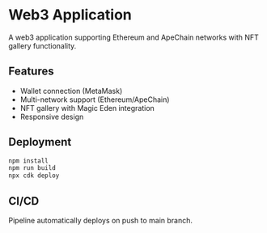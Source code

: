 # Web3 Application

A web3 application supporting Ethereum and ApeChain networks with NFT gallery functionality.

## Features
- Wallet connection (MetaMask)
- Multi-network support (Ethereum/ApeChain)
- NFT gallery with Magic Eden integration
- Responsive design

## Deployment
```bash
npm install
npm run build
npx cdk deploy
```

## CI/CD
Pipeline automatically deploys on push to main branch.